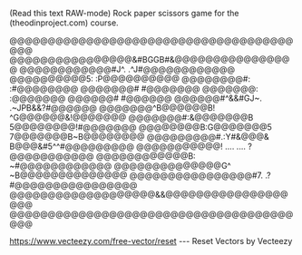 

(Read this text RAW-mode) Rock paper scissors game for the (theodinproject.com) course.


@@@@@@@@@@@@@@@@@@@@@@@@@@@@@@@@@@@@@@@@
@@@@@@@@@@@@@@@@&#BGGB#&@@@@@@@@@@@@@@@@
@@@@@@@@@@@@#J^.        .^J#@@@@@@@@@@@@
@@@@@@@@@@5:                :P@@@@@@@@@@
@@@@@@@@#:                    :#@@@@@@@@
@@@@@@@#                        #@@@@@@@
@@@@@@@:                        :@@@@@@@
@@@@@@#                          #@@@@@@
@@@@@@#^&&#GJ~.          .~JPB&&?#@@@@@@
@@@@@@@^B@@@@@@B!      ^G@@@@@@&!@@@@@@@
@@@@@@@#:&@@@@@@@B    5@@@@@@@@!#@@@@@@@
@@@@@@@@B:G@@@@@@@5  7@@@@@@@B~B@@@@@@@@
@@@@@@@@@#.:Y#&@@@&  B@@@&#5^^#@@@@@@@@@
@@@@@@@@@@@!   ....  ....   ?@@@@@@@@@@@
@@@@@@@@@@@@B:            ~#@@@@@@@@@@@@
@@@@@@@@@@@@@@G^        ~B@@@@@@@@@@@@@@
@@@@@@@@@@@@@@@@#7.  .?#@@@@@@@@@@@@@@@@
@@@@@@@@@@@@@@@@@@@&&@@@@@@@@@@@@@@@@@@@
@@@@@@@@@@@@@@@@@@@@@@@@@@@@@@@@@@@@@@@@




https://www.vecteezy.com/free-vector/reset --- Reset Vectors by Vecteezy